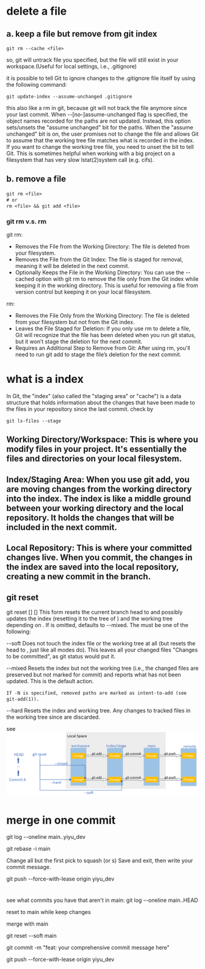 # delete a file
## a. keep a file but remove from git index
```shell
git rm --cache <file>
```
so, git will untrack file you specified, but the file will still exist in your workspace.(Useful for local settings, i.e., .gitignore)


it is possible to tell Git to ignore changes to the .gitignore file itself by using the following command:
```shell
git update-index --assume-unchanged .gitignore
```
this also like a rm in git, because git will not track the file anymore since your last commit. 
When --[no-]assume-unchanged flag is specified, the object names recorded for the paths are not updated. Instead, this option sets/unsets the "assume unchanged" bit for the paths. When the "assume unchanged" bit is on, the user promises not to change the file and allows Git to assume that the working tree file matches what is recorded in the index. If you want to change the working tree file, you need to unset the bit to tell Git. This is sometimes helpful when working with a big project on a filesystem that has very slow lstat(2)system call (e.g. cifs).

## b. remove a file
```shell
git rm <file>
# or
rm <file> && git add <file>
```
### git rm v.s. rm 

git rm:
- Removes the File from the Working Directory: The file is deleted from your filesystem. 
- Removes the File from the Git Index: The file is staged for removal, meaning it will be deleted in the next commit. 
- Optionally Keeps the File in the Working Directory: You can use the --cached option with git rm to remove the file only from the Git index while keeping it in the working directory. This is useful for removing a file from version control but keeping it on your local filesystem.

rm:
- Removes the File Only from the Working Directory: The file is deleted from your filesystem but not from the Git index.
- Leaves the File Staged for Deletion: If you only use rm to delete a file, Git will recognize that the file has been deleted when you run git status, but it won’t stage the deletion for the next commit.
- Requires an Additional Step to Remove from Git: After using rm, you'll need to run git add to stage the file’s deletion for the next commit.

# what is a index
In Git, the "index" (also called the "staging area" or "cache") is a data structure that holds information about the changes that have been made to the files in your repository since the last commit.
check by
```shell
git ls-files --stage
```

## Working Directory/Workspace: This is where you modify files in your project. It's essentially the files and directories on your local filesystem.

## Index/Staging Area: When you use git add, you are moving changes from the working directory into the index. The index is like a middle ground between your working directory and the local repository. It holds the changes that will be included in the next commit.

## Local Repository: This is where your committed changes live. When you commit, the changes in the index are saved into the local repository, creating a new commit in the branch.

## git reset

git reset [<mode>] [<commit>]
           This form resets the current branch head to <commit> and possibly updates the index (resetting it to the tree of <commit>) and the working tree depending on <mode>. If <mode> is omitted, defaults to --mixed. The <mode> must be one of the following:

--soft
    Does not touch the index file or the working tree at all (but resets the head to <commit>, just like all modes do). This leaves all your changed files "Changes to be committed", as git status would put it.

--mixed
    Resets the index but not the working tree (i.e., the changed files are preserved but not marked for commit) and reports what has not been updated. This is the default action.

    If -N is specified, removed paths are marked as intent-to-add (see git-add(1)).

--hard
    Resets the index and working tree. Any changes to tracked files in the working tree since <commit> are discarded.

see ![git_reset](/images/git_reset.png)


# merge in one commit

git log --oneline main..yiyu_dev

git rebase -i main

Change all but the first pick to squash (or s)
Save and exit, then write your commit message.

git push --force-with-lease origin yiyu_dev


# 
see what commits you have that aren't in main:
git log --oneline main..HEAD


reset to main while keep changes

merge with main

git reset --soft main

git commit -m "feat: your comprehensive commit message here"

git push --force-with-lease origin yiyu_dev